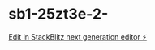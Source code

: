 # sb1-25zt3e-2-

[Edit in StackBlitz next generation editor ⚡️](https://stackblitz.com/~/github.com/sir-ad/sb1-25zt3e-2-)